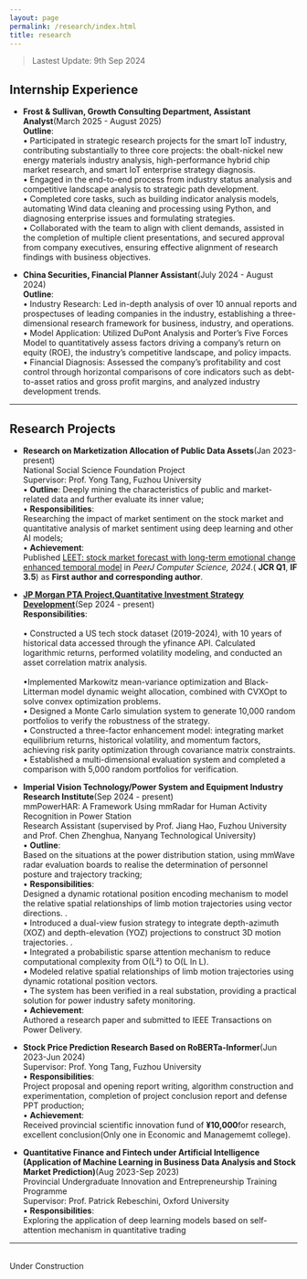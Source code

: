 ```yaml
---
layout: page
permalink: /research/index.html
title: research
---
```


> Lastest Update: 9th Sep 2024 &nbsp; 

## Internship Experience

- **Frost & Sullivan, Growth Consulting Department, Assistant Analyst**(March 2025 - August 2025)
 <br>**Outline**:
 <br>• Participated in strategic research projects for the smart IoT industry, contributing substantially to three core projects: the obalt-nickel new energy materials industry analysis, high-performance hybrid chip market research, and smart IoT enterprise strategy diagnosis. 
<br>• Engaged in the end-to-end process from industry status analysis and competitive landscape analysis to strategic path development. 
<br>• Completed core tasks, such as building indicator analysis models, automating Wind data cleaning and processing using Python, and diagnosing enterprise issues and formulating strategies. 
<br>• Collaborated with the team to align with client demands, assisted in the completion of multiple client presentations, and secured approval from company executives, ensuring effective alignment of research findings with business objectives. 

- **China Securities, Financial Planner Assistant**(July 2024 - August 2024)
 <br>**Outline**:
 <br>• Industry Research: Led in-depth analysis of over 10 annual reports and prospectuses of leading companies in the industry, establishing a three-dimensional research framework for business, industry, and operations. 
<br>• Model Application: Utilized DuPont Analysis and Porter’s Five Forces Model to quantitatively assess factors driving a company’s return on equity (ROE), the industry’s competitive landscape, and policy impacts. 
<br>• Financial Diagnosis: Assessed the company’s profitability and cost control through horizontal comparisons of core indicators such as debt-to-asset ratios and gross profit margins, and analyzed industry development trends. 


---

## Research Projects

- **Research on Marketization Allocation of Public Data Assets**(Jan 2023-present)
<br>National Social Science Foundation Project
<br>Supervisor: Prof. Yong Tang, Fuzhou University 
<br>• **Outline**:
Deeply mining the characteristics of public and market-related data and further evaluate its inner value; 
<br>• **Responsibilities**:  
Researching the impact of market sentiment on the stock market and quantitative analysis of market sentiment using deep learning and other AI models; 
<br>• **Achievement**:  
Published [LEET: stock market forecast with long-term emotional change enhanced temporal model](https://doi.org/10.7717/peerj-cs.1969) in *PeerJ Computer Science, 2024*.( **JCR Q1**, **IF 3.5**) as **First author and corresponding author**.

- [**JP Morgan PTA Project,Quantitative Investment Strategy Development**](https://honglinliao.com//blogs/206yingjian)(Sep 2024 - present)
  <br>**Responsibilities**:  
<br>• Constructed a US tech stock dataset (2019-2024), with 10 years of historical data accessed through the yfinance API. Calculated logarithmic returns, performed volatility modeling, and conducted an asset correlation matrix analysis.  
<br>•Implemented Markowitz mean-variance optimization and Black-Litterman model dynamic weight allocation, combined with CVXOpt to solve convex optimization problems. 
<br>• Designed a Monte Carlo simulation system to generate 10,000 random portfolios to verify the robustness of the strategy.
<br>• Constructed a three-factor enhancement model: integrating market equilibrium returns, historical volatility, and momentum factors, achieving risk parity optimization through covariance matrix constraints. 
<br>• Established a multi-dimensional evaluation system and completed a comparison with 5,000 random portfolios for verification.

- **Imperial Vision Technology/Power System and Equipment Industry Research Institute**(Sep 2024 - present)
<br>mmPowerHAR: A Framework Using mmRadar for Human Activity Recognition in Power Station
<br>Research Assistant (supervised by Prof. Jiang Hao, Fuzhou University and Prof. Chen Zhenghua, Nanyang Technological University) 
<br>• **Outline**:  
Based on the situations at the power distribution station, using mmWave radar evaluation boards to realise the determination of 
personnel posture and trajectory tracking; 
<br>• **Responsibilities**:  
Designed a dynamic rotational position encoding mechanism to model the relative spatial relationships of limb motion trajectories using vector directions. . 
<br>• Introduced a dual-view fusion strategy to integrate depth-azimuth (XOZ) and depth-elevation (YOZ) projections to construct 3D motion trajectories. . 
<br>• Integrated a probabilistic sparse attention mechanism to reduce computational complexity from O(L²) to O(L ln L).
<br>• Modeled relative spatial relationships of limb motion trajectories using dynamic rotational position vectors.
<br>• The system has been verified in a real substation, providing a practical solution for power industry safety monitoring. 
<br>• **Achievement**:  
Authored a research paper and submitted to IEEE Transactions on Power Delivery.

- **Stock Price Prediction Research Based on RoBERTa-Informer**(Jun 2023-Jun 2024) 
<br>Supervisor: Prof. Yong Tang, Fuzhou University
<br>• **Responsibilities**:  
Project proposal and opening report writing, algorithm construction and experimentation, completion of project conclusion report and defense PPT production; 
<br>• **Achievement**:  
Received provincial scientific innovation fund of **¥10,000**for research, excellent conclusion(Only one in Economic and Managememt college).

- **Quantitative Finance and Fintech under Artificial Intelligence (Application of Machine Learning in Business Data Analysis and Stock Market Prediction)**(Aug 2023-Sep 2023) 
<br>Provincial Undergraduate Innovation and Entrepreneurship Training Programme
<br>Supervisor: Prof. Patrick Rebeschini,  Oxford University
<br>• **Responsibilities**:  
Exploring the application of deep learning models based on self-attention mechanism in quantitative trading

---

<br>Under Construction
